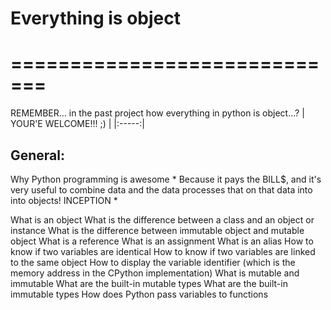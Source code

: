 
Everything is object
=============================
=============================
=============================


 REMEMBER... in the past project how everything in python is object...?
| YOUR'E WELCOME!!! ;) |
|:-----:|


## General:

Why Python programming is awesome
		* Because it pays the BILL$, and it's very useful to combine data and the data processes that on that data into into objects!
		INCEPTION *

What is an object
What is the difference between a class and an object or instance
What is the difference between immutable object and mutable object
What is a reference
What is an assignment
What is an alias
How to know if two variables are identical
How to know if two variables are linked to the same object
How to display the variable identifier (which is the memory address in the CPython implementation)
What is mutable and immutable
What are the built-in mutable types
What are the built-in immutable types
How does Python pass variables to functions
